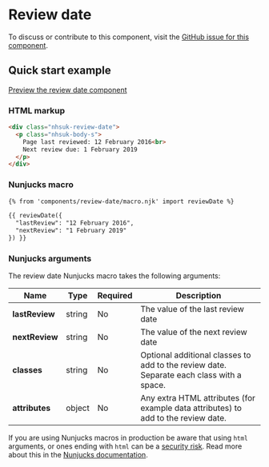 # Review date

To discuss or contribute to this component, visit the [GitHub issue for this component](https://github.com/nhsuk/nhsuk-frontend/issues/177).

## Quick start example

[Preview the review date component](https://nhsuk.github.io/nhsuk-frontend/components/review-date/index.html)

### HTML markup

```html
<div class="nhsuk-review-date">
  <p class="nhsuk-body-s">
    Page last reviewed: 12 February 2016<br>
    Next review due: 1 February 2019
  </p>
</div>
```

### Nunjucks macro

```html
{% from 'components/review-date/macro.njk' import reviewDate %}

{{ reviewDate({
  "lastReview": "12 February 2016",
  "nextReview": "1 February 2019"
}) }}
```

### Nunjucks arguments

The review date Nunjucks macro takes the following arguments:

| Name                | Type     | Required  | Description  |
| --------------------|----------|-----------|--------------|
| **lastReview**      | string   | No        | The value of the last review date |
| **nextReview**      | string   | No        | The value of the next review date |
| **classes**         | string   | No        | Optional additional classes to add to the review date. Separate each class with a space. |
| **attributes**      | object   | No        | Any extra HTML attributes (for example data attributes) to add to the review date. |

If you are using Nunjucks macros in production be aware that using `html` arguments, or ones ending with `html` can be a [security risk](https://developer.mozilla.org/en-US/docs/Glossary/Cross-site_scripting). Read more about this in the [Nunjucks documentation](https://mozilla.github.io/nunjucks/api.html#user-defined-templates-warning).
